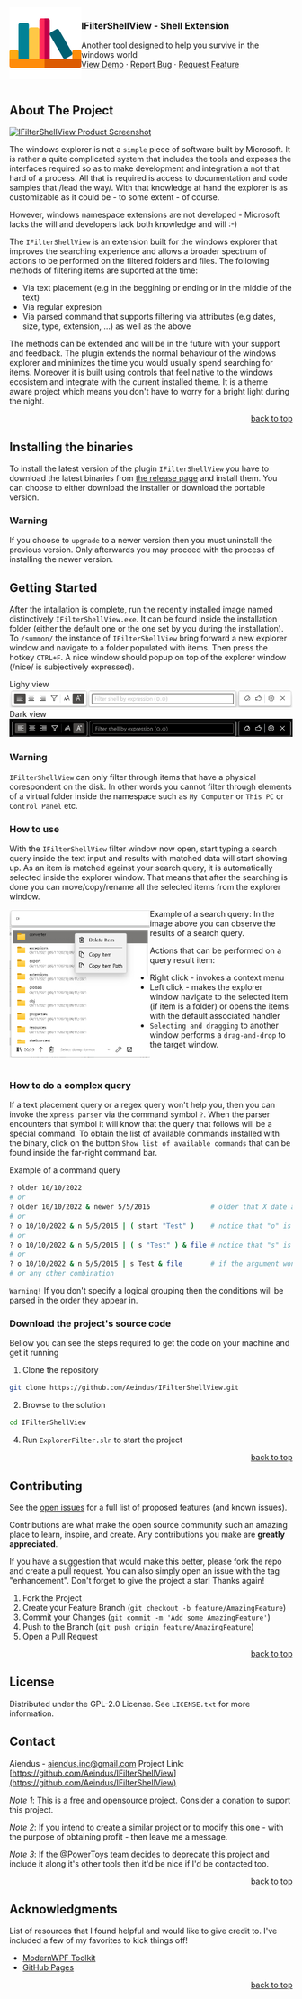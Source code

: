 <div id="top"></div>

<br />

<img src="./PackageLogo.png" width="128" height="128" align="left"/>
<div>
  <h3 >IFilterShellView - Shell Extension</h3>
  <p>
    Another tool designed to help you survive in the windows world
    <br />
    <a href="IFilterShellView/Demo">View Demo</a>
    ·
    <a href="https://github.com/Aeindus/IFilterShellView/issues">Report Bug</a>
    ·
    <a href="https://github.com/Aeindus/IFilterShellView/issues">Request Feature</a>
  </p>
</div>

<br clear="left"/>


## About The Project

[![IFilterShellView Product Screenshot][product-screenshot]](https://github.com/Aeindus/IFilterShellView)

The windows explorer is not a `simple` piece of software built by Microsoft. It is rather a quite complicated system that includes the tools and exposes the interfaces required so as to make development and integration a not that hard of a process. All that is required is access to documentation and code samples that /lead the way/. With that knowledge at hand the explorer is as customizable as it could be - to some extent - of course. 


However, windows namespace extensions are not developed - Microsoft lacks the will and developers lack both knowledge and will :-)

The `IFilterShellView` is an extension built for the windows explorer that improves the searching experience and allows a broader spectrum of actions to be performed on the filtered folders and files. The following methods of filtering items are suported at the time:
* Via text placement (e.g in the beggining or ending or in the middle of the text)
* Via regular expresion
* Via parsed command that supports filtering via attributes (e.g dates, size, type, extension, ...) as well as the above

The methods can be extended and will be in the future with your support and feedback. The plugin extends the normal behaviour of the windows explorer and minimizes the time you would usually spend searching for items. Moreover it is built using controls that feel native to the windows ecosistem and integrate with the current installed theme. It is a theme aware project which means you don't have to worry for a bright light during the night.

<p align="right"><a href="#top">back to top</a></p>


## Installing the binaries
To install the latest version of the plugin `IFilterShellView` you have to download the latest binaries from <a href="https://github.com/Aeindus/IFilterShellView/releases/tag/published">the release page</a> and install them. You can choose to either download the installer or download the portable version.

### Warning
If you choose to `upgrade` to a newer version then you must uninstall the previous version. Only afterwards you may proceed with the process of installing the newer version.

## Getting Started
After the intallation is complete, run the recently installed image named distinctively `IFilterShellView.exe`. It can be found inside the installation folder (either the default one or the one set by you during the installation). To `/summon/` the instance of `IFilterShellView` bring forward a new explorer window and navigate to a folder populated with items. Then press the hotkey `CTRL+F`. A nice window should popup on top of the explorer window (/nice/ is subjectively expressed).

Lighy view
<img src="Gallery/View1.png" />
Dark view
<img src="Gallery/View2.png" />


### Warning
`IFilterShellView` can only filter through items that have a physical corespondent on the disk. In other words you cannot filter through elements of a virtual folder inside the namespace such as `My Computer` or `This PC` or `Control Panel` etc.


### How to use

With the `IFilterShellView` filter window now open, start typing a search query inside the text input and results with matched data will start showing up. As an item is matched against your search query, it is automatically selected inside the explorer window. That means that after the searching is done you can move/copy/rename all the selected items from the explorer window. 


Example of a search query:
<img src="Gallery/View3.png" width="250" align="left"/>
In the image above you can observe the results of a search query. 

Actions that can be performed on a query result item:
* Right click - invokes a context menu
* Left click - makes the explorer window navigate to the selected item (if item is a folder) or opens the items with the default associated handler
* `Selecting and dragging` to another window performs a `drag-and-drop` to the target window.

<br>

### How to do a complex query
If a text placement query or a regex query won't help you, then you can invoke the `xpress parser` via the command symbol `?`. When the parser encounters that symbol it will know that the query that follows will be a special command.
To obtain the list of available commands installed with the binary, click on the button `Show list of available commands` that can be found inside the far-right command bar.

Example of a command query
```bash
? older 10/10/2022
# or
? older 10/10/2022 & newer 5/5/2015               # older that X date and newer than Y date
# or 
? o 10/10/2022 & n 5/5/2015 | ( start "Test" )    # notice that "o" is an alias for the "older" command
# or 
? o 10/10/2022 & n 5/5/2015 | ( s "Test" ) & file # notice that "s" is an alias for the "start"-with command
# or
? o 10/10/2022 & n 5/5/2015 | s Test & file       # if the argument won't contain white spaces then quotes are not necesary
# or any other combination
```
`Warning!` If you don't specify a logical grouping then the conditions will be parsed in the order they appear in.

### Download the project's source code

Bellow you can see the steps required to get the code on your machine and get it running

1. Clone the repository
```sh
git clone https://github.com/Aeindus/IFilterShellView.git
```
2. Browse to the solution
```sh
cd IFilterShellView
```
4. Run `ExplorerFilter.sln` to start the project


<p align="right"><a href="#top">back to top</a></p>


## Contributing

See the [open issues](https://github.com/Aeindus/IFilterShellView/issues) for a full list of proposed features (and known issues).

Contributions are what make the open source community such an amazing place to learn, inspire, and create. Any contributions you make are **greatly appreciated**.

If you have a suggestion that would make this better, please fork the repo and create a pull request. You can also simply open an issue with the tag "enhancement".
Don't forget to give the project a star! Thanks again!

1. Fork the Project
2. Create your Feature Branch (`git checkout -b feature/AmazingFeature`)
3. Commit your Changes (`git commit -m 'Add some AmazingFeature'`)
4. Push to the Branch (`git push origin feature/AmazingFeature`)
5. Open a Pull Request

<p align="right"><a href="#top">back to top</a></p>


## License

Distributed under the GPL-2.0 License. See `LICENSE.txt` for more information.

## Contact

Aiendus - aiendus.inc@gmail.com
Project Link: [https://github.com/Aeindus/IFilterShellView](https://github.com/Aeindus/IFilterShellView)

_Note 1_: This is a free and opensource project. Consider a donation to suport this project. 

_Note 2_: If you intend to create a similar project or to modify this one - with the purpose of obtaining profit - then leave me a message.

_Note 3_: If the @PowerToys team decides to deprecate this project and include it along it's other tools then it'd be nice if I'd be contacted too.
<p align="right"><a href="#top">back to top</a></p>



<!-- ACKNOWLEDGMENTS -->
## Acknowledgments

List of resources that I found helpful and would like to give credit to. I've included a few of my favorites to kick things off!

* [ModernWPF Toolkit](https://github.com/Kinnara/ModernWpf)
* [GitHub Pages](https://pages.github.com)

<p align="right"><a href="#top">back to top</a></p>


<!-- MARKDOWN LINKS & IMAGES -->
[product-screenshot]: Gallery/screenshot.png